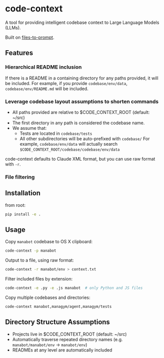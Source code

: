# code-context

A tool for providing intelligent codebase context to Large Language Models (LLMs).

Built on [files-to-prompt](https://github.com/simonw/files-to-prompt). 

## Features

### Hierarchical README inclusion
If there is a README in a containing directory for any paths provided, it will be included.
For example, if you provide `codebase/env/data`, `codebase/env/README.md` will be included.

### Leverage codebase layout assumptions to shorten commands
- All paths provided are relative to $CODE_CONTEXT_ROOT (default: ~/src)
- The first directory in any path is considered the codebase name.
- We assume that:
    - Tests are located in `codebase/tests`
    - All other subdirectories will be auto-prefixed with `codebase/` For example, `codebase/env/data` will actually search `$CODE_CONTEXT_ROOT/codebase/codebase/env/data`


code-context defaults to Claude XML format, but you can use raw format with `-r`.

### File filtering

## Installation

from root:
```bash
pip install -e .
```

## Usage

Copy `manabot` codebase to OS X clipboard:
```bash
code-context -p manabot
```

Output to a file, using raw format:
```bash
code-context -r manabot/env > context.txt
```

Filter included files by extension:
```bash
code-context -e .py -e .js manabot  # only Python and JS files
```

Copy multiple codebases and directories:
```bash
code-context manabot,managym/agent,managym/tests
```



## Directory Structure Assumptions

- Projects live in $CODE_CONTEXT_ROOT (default: ~/src)
- Automatically traverse repeated directory names (e.g. `manabot/manabot/env` -> `manabot/env`)
- READMEs at any level are automatically included
